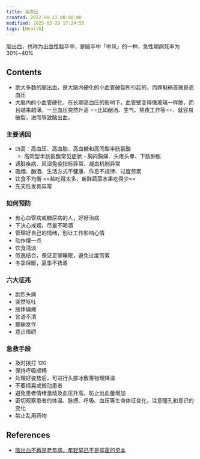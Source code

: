```yaml
---
title: 高血压
created: 2022-08-22 00:00:00
modified: 2023-03-28 17:24:55
tags: [Health]
---
```


脑出血，也称为出血性脑卒中，是脑卒中「中风」的一种，急性期病死率为 30%~40%

## Contents

- 绝大多数的脑出血，是大脑内硬化的小血管破裂所引起的，而罪魁祸首就是高血压
- 大脑内的小血管硬化，在长期高血压的影响下，血管壁变得像玻璃一样脆，而且越来越薄。一旦血压突然升高 ==比如酗酒、生气、熬夜工作等==，就容易破裂，进而导致脑出血。

### 主要诱因

- 四高：高血压、高血脂、高血糖和高同型半胱氨酸
  - 高同型半胱氨酸常见症状 - 胸闷胸痛、头疼头晕、下肢肿胀
- 肾脏疾病、风湿免疫指标异常、凝血机制异常
- 吸烟、酗酒、生活方式不健康、作息不规律、过度劳累
- 饮食不均衡 ==盐吃得太多，新鲜蔬菜水果吃得少==
- 先天性发育异常

### 如何预防

- 有心血管病或糖尿病的人，好好治病
- 下决心戒烟，尽量不喝酒
- 管理好自己的情绪，别让工作影响心情
- 动作慢一点
- 饮食清淡
- 劳逸结合，保证足够睡眠，避免过度劳累
- 冬季保暖，夏季不捂着

### 六大征兆

- 剧烈头痛
- 突然呕吐
- 肢体偏瘫
- 言语不清
- 癫痫发作
- 意识障碍

### 急救手段

- 及时拨打 120
- 保持呼吸顺畅
- 处理好姿势后，可进行头部冰敷等物理降温
- 不要摇晃或搬动患者
- 避免患者情绪激动及血压升高，防止出血量增加
- 密切观察患者的体温、脉搏、呼吸、血压等生命体征变化，注意瞳孔和意识的变化
- 禁止乱用药物

## References

- [脑出血不再是老年病，年轻早已不是挥霍的资本](https://mp.weixin.qq.com/s/mcM3itVknCf53r7SHGV1Vw)
